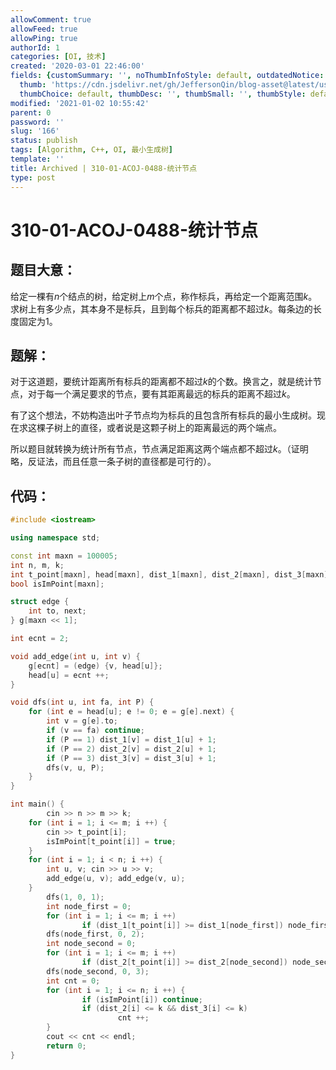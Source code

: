 ```yaml
---
allowComment: true
allowFeed: true
allowPing: true
authorId: 1
categories: [OI, 技术]
created: '2020-03-01 22:46:00'
fields: {customSummary: '', noThumbInfoStyle: default, outdatedNotice: 'no', reprint: standard,
  thumb: 'https://cdn.jsdelivr.net/gh/JeffersonQin/blog-asset@latest/usr/uploads/bg/oi_bg.png',
  thumbChoice: default, thumbDesc: '', thumbSmall: '', thumbStyle: default}
modified: '2021-01-02 10:55:42'
parent: 0
password: ''
slug: '166'
status: publish
tags: [Algorithm, C++, OI, 最小生成树]
template: ''
title: Archived | 310-01-ACOJ-0488-统计节点
type: post
---
```

# 310-01-ACOJ-0488-统计节点

## 题目大意：

给定一棵有$n$个结点的树，给定树上$m$个点，称作标兵，再给定一个距离范围$k$。求树上有多少点，其本身不是标兵，且到每个标兵的距离都不超过$k$。每条边的长度固定为$1$。

## 题解：

对于这道题，要统计距离所有标兵的距离都不超过$k$的个数。换言之，就是统计节点，对于每一个满足要求的节点，要有其距离最远的标兵的距离不超过$k$。

有了这个想法，不妨构造出叶子节点均为标兵的且包含所有标兵的最小生成树。现在求这棵子树上的直径，或者说是这颗子树上的距离最远的两个端点。

所以题目就转换为统计所有节点，节点满足距离这两个端点都不超过$k$。（证明略，反证法，而且任意一条子树的直径都是可行的）。

<!--more-->

## 代码：

```c++
#include <iostream>

using namespace std;

const int maxn = 100005;
int n, m, k;
int t_point[maxn], head[maxn], dist_1[maxn], dist_2[maxn], dist_3[maxn];
bool isImPoint[maxn];

struct edge {
    int to, next;
} g[maxn << 1];

int ecnt = 2;

void add_edge(int u, int v) {
    g[ecnt] = (edge) {v, head[u]};
    head[u] = ecnt ++;
}

void dfs(int u, int fa, int P) {
    for (int e = head[u]; e != 0; e = g[e].next) {
        int v = g[e].to;
        if (v == fa) continue;
        if (P == 1) dist_1[v] = dist_1[u] + 1;
        if (P == 2) dist_2[v] = dist_2[u] + 1;
        if (P == 3) dist_3[v] = dist_3[u] + 1;
        dfs(v, u, P);
    }
}

int main() {
		cin >> n >> m >> k;
    for (int i = 1; i <= m; i ++) {
      	cin >> t_point[i];
      	isImPoint[t_point[i]] = true;
    }
    for (int i = 1; i < n; i ++) {
      	int u, v; cin >> u >> v;
      	add_edge(u, v); add_edge(v, u);
    }
		dfs(1, 0, 1);
		int node_first = 0;
		for (int i = 1; i <= m; i ++)
				if (dist_1[t_point[i]] >= dist_1[node_first]) node_first = t_point[i];
		dfs(node_first, 0, 2);
		int node_second = 0;
		for (int i = 1; i <= m; i ++)
				if (dist_2[t_point[i]] >= dist_2[node_second]) node_second = t_point[i];
		dfs(node_second, 0, 3);
		int cnt = 0;
		for (int i = 1; i <= n; i ++) {
				if (isImPoint[i]) continue;
				if (dist_2[i] <= k && dist_3[i] <= k)
						cnt ++;
		}
		cout << cnt << endl;
		return 0;
}
```

